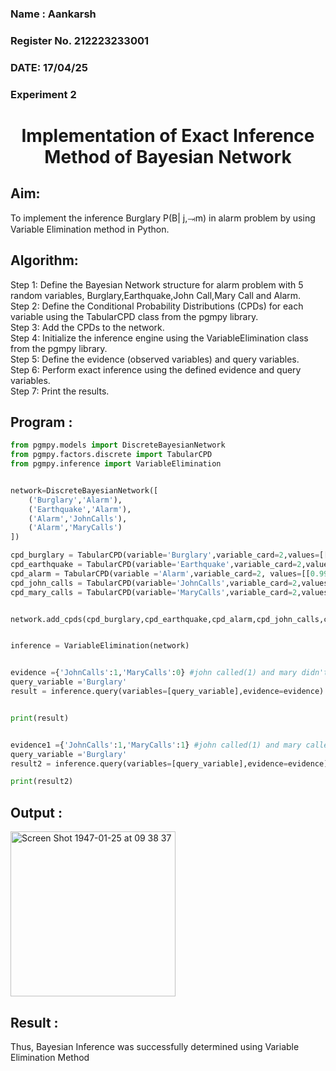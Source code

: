 <H3> Name : Aankarsh </H3>
<H3>Register No. 212223233001</H3>
<H3>DATE: 17/04/25</H3>
<H3>Experiment 2</H3>
<h1 align =center>Implementation of Exact Inference Method of Bayesian Network</h1>

## Aim:
To implement the inference Burglary P(B| j,⥗m) in alarm problem by using Variable Elimination method in Python.

## Algorithm:

Step 1: Define the Bayesian Network structure for alarm problem with 5 random variables, Burglary,Earthquake,John Call,Mary Call and Alarm.<br>
Step 2: Define the Conditional Probability Distributions (CPDs) for each variable using the TabularCPD class from the pgmpy library.<br>
Step 3: Add the CPDs to the network.<br>
Step 4: Initialize the inference engine using the VariableElimination class from the pgmpy library.<br>
Step 5: Define the evidence (observed variables) and query variables.<br>
Step 6: Perform exact inference using the defined evidence and query variables.<br>
Step 7: Print the results.<br>

## Program :
```py
from pgmpy.models import DiscreteBayesianNetwork
from pgmpy.factors.discrete import TabularCPD
from pgmpy.inference import VariableElimination


network=DiscreteBayesianNetwork([
    ('Burglary','Alarm'),
    ('Earthquake','Alarm'),
    ('Alarm','JohnCalls'),
    ('Alarm','MaryCalls')
])

cpd_burglary = TabularCPD(variable='Burglary',variable_card=2,values=[[0.999],[0.001]])
cpd_earthquake = TabularCPD(variable='Earthquake',variable_card=2,values=[[0.998],[0.002]])
cpd_alarm = TabularCPD(variable ='Alarm',variable_card=2, values=[[0.999, 0.71, 0.06, 0.05],[0.001, 0.29, 0.94, 0.95]],evidence=['Burglary','Earthquake'],evidence_card=[2,2])
cpd_john_calls = TabularCPD(variable='JohnCalls',variable_card=2,values=[[0.95,0.1],[0.05,0.9]],evidence=['Alarm'],evidence_card=[2])
cpd_mary_calls = TabularCPD(variable='MaryCalls',variable_card=2,values=[[0.99,0.3],[0.01,0.7]],evidence=['Alarm'],evidence_card=[2])


network.add_cpds(cpd_burglary,cpd_earthquake,cpd_alarm,cpd_john_calls,cpd_mary_calls)


inference = VariableElimination(network)


evidence ={'JohnCalls':1,'MaryCalls':0} #john called(1) and mary didn't call (0) as evidence
query_variable ='Burglary'
result = inference.query(variables=[query_variable],evidence=evidence)


print(result)


evidence1 ={'JohnCalls':1,'MaryCalls':1} #john called(1) and mary called (1) as evidence
query_variable ='Burglary'
result2 = inference.query(variables=[query_variable],evidence=evidence)

print(result2)
```


## Output :
<img width="264" alt="Screen Shot 1947-01-25 at 09 38 37" src="https://github.com/user-attachments/assets/66d2ddbb-ca32-4f45-9dfe-20f922466899" />

## Result :
Thus, Bayesian Inference was successfully determined using Variable Elimination Method

